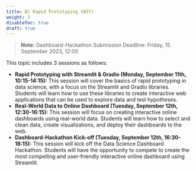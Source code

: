 ```yaml
---
title: B) Rapid Prototyping (W37)
weight: 3
disableToc: true
draft: true
---
```


> **Note:** Dashboard-Hackathon Submission Deadline: Friday, 15 September 2023, 12:00


This topic includes 3 sessions as follows:

- **Rapid Prototyping with Streamlit & Gradio (Monday, September 11th, 10:15-14:15):** This session will cover the basics of rapid prototyping in data science, with a focus on the Streamlit and Gradio libraries. Students will learn how to use these libraries to create interactive web applications that can be used to explore data and test hypotheses.
- **Real-World Data to Online Dashboard (Tuesday, September 12th, 12:30-16:15):** This session will focus on creating interactive online dashboards using real-world data. Students will learn how to select and clean data, create visualizations, and deploy their dashboards to the web.
- **Dashboard-Hackathon Kick-off (Tuesday, September 12th, 16:30-18:15):** This session will kick off the Data Science Dashboard Hackathon. Students will have the opportunity to compete to create the most compelling and user-friendly interactive online dashboard using Streamlit.

